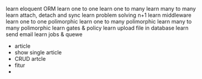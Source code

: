 learn eloquent ORM
learn one to one
learn one to many
learn many to many
learn attach, detach and sync
learn problem solving n+1
learn middleware
learn one to one polimorphic
learn one to many polimorphic
learn many to many polimorphic
learn gates & policy
learn upload file in database
learn send email
learn jobs & quewe


* article
* show single article
* CRUD artcle
* fitur 
* 